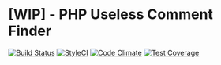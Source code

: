 # [WIP] - PHP Useless Comment Finder

[![Build Status](https://travis-ci.org/ntzm/useless-comment-finder.svg?branch=master)](https://travis-ci.org/ntzm/useless-comment-finder)
[![StyleCI](https://styleci.io/repos/101468412/shield?branch=master)](https://styleci.io/repos/101468412)
[![Code Climate](https://codeclimate.com/github/ntzm/useless-comment-finder/badges/gpa.svg)](https://codeclimate.com/github/ntzm/useless-comment-finder)
[![Test Coverage](https://codeclimate.com/github/ntzm/useless-comment-finder/badges/coverage.svg)](https://codeclimate.com/github/ntzm/useless-comment-finder/coverage)
